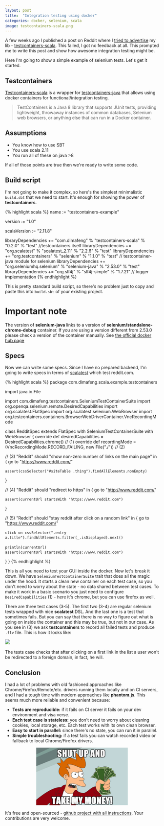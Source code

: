```yaml
---
layout: post
title:  "Integration testing using docker"
categories: docker, selenium, scala
image: testcontainers-scala.png
---
```


A few weeks ago I published a post on Reddit where I [tried to advertise][2] my lib - [testcontainers-scala][1].
This failed, I got no feedback at all. This prompted me to write this post and show how awesome integration testing might be.

Here I'm going to show a simple example of selenium tests. Let's get it started.

## Testcontainers

[Testcontainers-scala][1] is a wrapper for [testcontainers-java][4] that allows using docker containers for functional/integration testing.

>TestContainers is a Java 8 library that supports JUnit tests, providing lightweight, throwaway instances of common databases, Selenium web browsers, or anything else that can run in a Docker container.

## Assumptions

* You know how to use SBT
* You use scala 2.11
* You run all of these on java >8

If all of those points are true then we're ready to write some code.

## Build script

I'm not going to make it complex, so here's the simplest minimalistic `build.sbt` that we need to start. It's enough for showing the power of **testcontainers**.

{% highlight scala %}
name := "testcontainers-example"

version := "1.0"

scalaVersion := "2.11.8"

libraryDependencies += "com.dimafeng" % "testcontainers-scala" % "0.2.0" % "test" //testcontainers itself
libraryDependencies += "org.scalatest" % "scalatest_2.11" % "2.2.6" % "test"
libraryDependencies += "org.testcontainers" % "selenium" % "1.1.0" % "test" // testcontainer-java module for selenium
libraryDependencies += "org.seleniumhq.selenium" % "selenium-java" % "2.53.0" % "test"
libraryDependencies += "org.slf4j" % "slf4j-simple" % "1.7.21" // logger implementation
{% endhighlight %}

This is pretty standard build script, so there's no problem just to copy and paste this into `build.sbt` of your existing project.

<div class="disclaimer">
<h1>Important note</h1>
The version of <strong>selenium-java</strong> links to a version of <strong>selenium/standalone-chrome-debug</strong> container. If you are using a version different from 2.53.0 please check a version of the container manually. See <a href="https://hub.docker.com/r/selenium/standalone-chrome-debug/tags/">the official docker hub page</a>
</div>

## Specs

Now we can write some specs. Since I have no prepared backend, I'm going to write specs in terms of [scalatest][3] which test reddit.com.

{% highlight scala %}
package com.dimafeng.scala.example.testcontainers

import java.io.File

import com.dimafeng.testcontainers.SeleniumTestContainerSuite
import org.openqa.selenium.remote.DesiredCapabilities
import org.scalatest.FlatSpec
import org.scalatest.selenium.WebBrowser
import org.testcontainers.containers.BrowserWebDriverContainer.VncRecordingMode


class RedditSpec extends FlatSpec with SeleniumTestContainerSuite with WebBrowser {
  override def desiredCapabilities = DesiredCapabilities.chrome() // (1)
  override def recordingMode = (VncRecordingMode.RECORD_FAILING, new File("./")) // (2)

  // (3)
  "Reddit" should "show non-zero number of links on the main page" in {
    go to "https://www.reddit.com/"

    assert(cssSelector("#siteTable .thing").findAllElements.nonEmpty)
  }

  // (4)
  "Reddit" should "redirect to https" in {
    go to "http://www.reddit.com/"

    assert(currentUrl startsWith "https://www.reddit.com")
  }

  // (5)
  "Reddit" should "stay reddit after click on a random link" in {
    go to "https://www.reddit.com/"

    click on cssSelector(".entry a.title").findAllElements.filter(_.isDisplayed).next()

    println(currentUrl)
    assert(currentUrl startsWith "https://www.reddit.com")
  }
}
{% endhighlight %}

This is all you need to test your GUI inside the docker. Now let's break it down. We have `SeleniumTestContainerSuite` trait that does all the magic under the hood. It starts a clean new container on each test case, so you don't need to worry about the state - no data shared between test cases. To make it work in a basic scenario you just need to configure `DesiredCapabilities` (1) - here it's chrome, but you can use firefox as well.

There are three test cases (3-5). The first two (3-4) are regular selenium tests wrapped with nice **scalatest** DSL.
And the last one is a test that sometimes fails. But you can say that there is no way to figure out what is going on inside the container and this may be true, but not in our case. As you see in (3) we ask **testcontainers** to record all failed tests and produce `.flv` file. This is how it looks like:

<p>
<img src="/assets/testcontainers-selenium/testcontainers-selenium.gif" />
</p>

The tests case checks that after clicking on a first link in the list a user won't be redirected to a foreign domain, in fact, he will.

## Conclusion

I had a lot of problems with old fashioned approaches like Chrome/Firefox/Remote/etc. drivers running them locally and on CI servers, and I had a tough time with modern approaches like **phantom.js**. This seems much more reliable and convenient because:

* **Tests are reproducible:** if it fails on CI server it fails on your dev environment and visa verse.
* **Each test case is stateless:** you don't need to worry about cleaning cookies, local storage, etc. Each test works with its own clean browser.
* **Easy to start in parallel:** since there's no state, you can run it in parallel.
* **Simple troubleshooting:** if a test fails you can watch recorded video or fallback to local Chrome/Firefox drivers.

<p style="text-align: center;">
<img style="width: 300px;" src="/assets/testcontainers-selenium/Shut-up-and-take-my-money.jpg" />
</p>

It's free and open-sourced - [github project with all instructions][1]. Your contributions are very welcome.

[1]: https://github.com/dimafeng/testcontainers-scala
[2]: https://www.reddit.com/r/scala/comments/4s695y/use_docker_containers_for_testing_in_scala/
[3]: http://www.scalatest.org/
[4]: https://github.com/testcontainers/testcontainers-java
